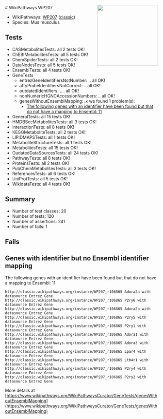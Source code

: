 <img style="float: right; width: 200px" src="https://upload.wikimedia.org/wikipedia/commons/thumb/8/83/Wplogo_with_text_500.png/640px-Wplogo_with_text_500.png" />
# WikiPathways WP207

* WikiPathways: [WP207](https://wikipathways.org/pathways/WP207) ([classic](https://classic.wikipathways.org/instance/WP207))
* Species: Mus musculus
## Tests
* CASMetabolitesTests: all 2 tests OK!
* ChEBIMetabolitesTests: all 5 tests OK!
* ChemSpiderTests: all 2 tests OK!
* DataNodesTests: all 5 tests OK!
* EnsemblTests: all 4 tests OK!
* GeneTests
    * entrezGeneIdentifiersNotNumber: .. all OK!
    * affyProbeIdentifiersNotCorrect: .. all OK!
    * outdatedIdentifiers: .... all OK!
    * nonNumericHGNCAccessionNumbers: .. all OK!
    * genesWithoutEnsemblMapping: .x we found 1 problem(s):
        * [The following genes with an identifier have been found but that do not have a mapping to Ensembl: 11](#c4e5430e)
* GeneralTests: all 15 tests OK!
* HMDBSecMetabolitesTests: all 3 tests OK!
* InteractionTests: all 8 tests OK!
* KEGGMetaboliteTests: all 2 tests OK!
* LIPIDMAPSTests: all 1 tests OK!
* MetaboliteStructureTests: all 1 tests OK!
* MetabolitesTests: all 15 tests OK!
* OudatedDataSourcesTests: all 24 tests OK!
* PathwayTests: all 8 tests OK!
* ProteinsTests: all 2 tests OK!
* PubChemMetabolitesTests: all 3 tests OK!
* ReferencesTests: all 6 tests OK!
* UniProtTests: all 5 tests OK!
* WikidataTests: all 4 tests OK!


## Summary

* Number of test classes: 20
* Number of tests: 120
* Number of assertions: 241
* Number of fails: 1

## Fails

<a name="c4e5430e" />

## Genes with identifier but no Ensembl identifier mapping

The following genes with an identifier have been found but that do not have a mapping to Ensembl: 11
```
http://classic.wikipathways.org/instance/WP207_r106865 Adora2a with datasource Entrez Gene
http://classic.wikipathways.org/instance/WP207_r106865 P2ry6 with datasource Entrez Gene
http://classic.wikipathways.org/instance/WP207_r106865 Adora2b with datasource Entrez Gene
http://classic.wikipathways.org/instance/WP207_r106865 P2ry5 with datasource Entrez Gene
http://classic.wikipathways.org/instance/WP207_r106865 P2ry1 with datasource Entrez Gene
http://classic.wikipathways.org/instance/WP207_r106865 Adora1 with datasource Entrez Gene
http://classic.wikipathways.org/instance/WP207_r106865 Adora3 with datasource Entrez Gene
http://classic.wikipathways.org/instance/WP207_r106865 Lpar4 with datasource Entrez Gene
http://classic.wikipathways.org/instance/WP207_r106865 Ltb4r1 with datasource Entrez Gene
http://classic.wikipathways.org/instance/WP207_r106865 P2ry4 with datasource Entrez Gene
http://classic.wikipathways.org/instance/WP207_r106865 P2ry2 with datasource Entrez Gene
```

More details at [https://www.wikipathways.org/WikiPathwaysCurator/GeneTests/genesWithoutEnsemblMapping](https://www.wikipathways.org/WikiPathwaysCurator/GeneTests/genesWithoutEnsemblMapping)

